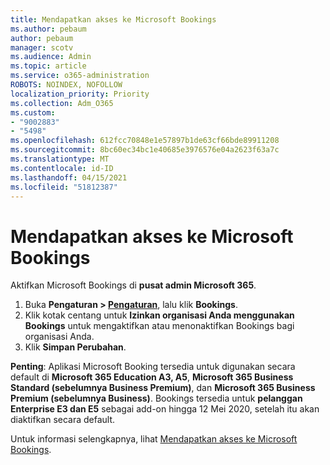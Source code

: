 ```yaml
---
title: Mendapatkan akses ke Microsoft Bookings
ms.author: pebaum
author: pebaum
manager: scotv
ms.audience: Admin
ms.topic: article
ms.service: o365-administration
ROBOTS: NOINDEX, NOFOLLOW
localization_priority: Priority
ms.collection: Adm_O365
ms.custom:
- "9002883"
- "5498"
ms.openlocfilehash: 612fcc70848e1e57897b1de63cf66bde89911208
ms.sourcegitcommit: 8bc60ec34bc1e40685e3976576e04a2623f63a7c
ms.translationtype: MT
ms.contentlocale: id-ID
ms.lasthandoff: 04/15/2021
ms.locfileid: "51812387"
---
```

# <a name="get-access-to-microsoft-bookings"></a>Mendapatkan akses ke Microsoft Bookings

Aktifkan Microsoft Bookings di **pusat admin Microsoft 365**.

1. Buka **Pengaturan > [Pengaturan](https://admin.microsoft.com/Adminportal/Home?source=applauncher#/Settings/Services)**, lalu klik **Bookings**.
2. Klik kotak centang untuk **Izinkan organisasi Anda menggunakan Bookings** untuk mengaktifkan atau menonaktifkan Bookings bagi organisasi Anda.
3. Klik **Simpan Perubahan**.

**Penting**: Aplikasi Microsoft Booking tersedia untuk digunakan secara default di **Microsoft 365 Education A3, A5**, **Microsoft 365 Business Standard (sebelumnya Business Premium)**, dan **Microsoft 365 Business Premium (sebelumnya Business)**. Bookings tersedia untuk **pelanggan Enterprise E3 dan E5** sebagai add-on hingga 12 Mei 2020, setelah itu akan diaktifkan secara default.

Untuk informasi selengkapnya, lihat [Mendapatkan akses ke Microsoft Bookings](https://support.microsoft.com/id-ID/office/get-access-to-microsoft-bookings-5382dc07-aaa5-45c9-8767-502333b214ce).
